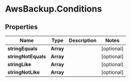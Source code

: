 # AwsBackup.Conditions

## Properties

Name | Type | Description | Notes
------------ | ------------- | ------------- | -------------
**stringEquals** | **Array** |  | [optional] 
**stringNotEquals** | **Array** |  | [optional] 
**stringLike** | **Array** |  | [optional] 
**stringNotLike** | **Array** |  | [optional] 


